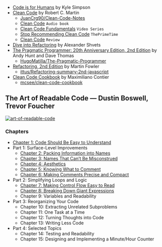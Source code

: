 * [Code is for Humans](https://frontendmasters.com/teachers/kyle-simpson/code-is-for-humans/) by Kyle Simpson
* [Clean Code](https://www.goodreads.com/book/show/3735293-clean-code) by Robert C. Martin
    * [JuanCrg90/Clean-Code-Notes](https://github.com/JuanCrg90/Clean-Code-Notes)
    * [Clean Code](https://www.youtube.com/watch?v=-8h1sZ6nyY0) `Audio book`
    * [Clean Code Fundamentals](https://www.oreilly.com/library/view/clean-code-fundamentals/9780134661742/) `Video Series`
    * [Stop Recommending Clean Code](https://www.youtube.com/watch?v=IqHaGd9J42s) `ThePrimeTime`
    * [Clean Code](https://www.youtube.com/playlist?list=PL-uROEx3vAxg-yricXrDaOK9xzHGGQk1u) `Review`
* [Dive into Refactoring](https://refactoring.guru/refactoring/course) by Alexander Shvets
* [The Pragmatic Programmer: 20th Anniversary Edition, 2nd Edition](https://pragprog.com/titles/tpp20/the-pragmatic-programmer-20th-anniversary-edition/) by Andy Hunt and Dave Thomas
	* [HugoMatilla/The-Pragmatic-Programmer](https://github.com/HugoMatilla/The-Pragmatic-Programmer)
* [Refactoring, 2nd Edition](https://www.amazon.com/Refactoring-Improving-Existing-Addison-Wesley-Signature/dp/0134757599/) by Martin Fowler
    * [ittus/Refactoring-summary-2nd-javascript](https://github.com/ittus/Refactoring-summary-2nd-javascript)
* [Clean Code Cookbook](https://www.amazon.com/Clean-Code-Cookbook-Recipes-Improve/dp/1098144724) by Maximiliano Contier
    * [mcsee/clean-code-cookbook](https://github.com/mcsee/clean-code-cookbook)

## The Art of Readable Code — Dustin Boswell, Trevor Foucher

<a href="https://www.goodreads.com/en/book/show/8677004">
	<img src="https://i.ibb.co/8K4PvPC/image.png" alt="art-of-readable-code">
</a>

### Chapters

* [Chapter 1: Code Should Be Easy to Understand](chapters/1-code-should-be-easy.md)
* Part 1: Surface-Level Improvements
	* [Chapter 2: Packing Information into Names](chapters/2-packing-information-into-names.md)
	* [Chapter 3: Names That Can’t Be Misconstrued](chapters/3-names-cant-misconstructed.md)
	* [Chapter 4: Aesthetics](chapters/4-aesthetics.md)
	* [Chapter 5: Knowing What to Comment](chapters/5-knowing-what-to-comment.md)
	* [Chapter 6: Making Comments Precise and Compact](chapters/6-making-comments-precise.md)
* Part 2: Simplifying Loops and Logic
	* [Chapter 7: Making Control Flow Easy to Read](chapters/7-making-control-flow-easy.md)
	* [Chapter 8: Breaking Down Giant Expressions](chapters/8-breaking-down-expressions.md)
	* Chapter 9: Variables and Readability
* Part 3: Reorganizing Your Code
	* Chapter 10: Extracting Unrelated Subproblems
	* Chapter 11: One Task at a Time
	* Chapter 12: Turning Thoughts into Code
	* Chapter 13: Writing Less Code
* Part 4: Selected Topics
	* Chapter 14: Testing and Readability
	* Chapter 15: Designing and Implementing a Minute/Hour Counter
